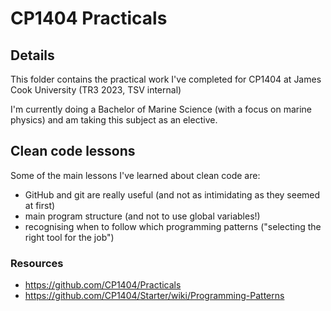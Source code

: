 # CP1404 Practicals

## Details

This folder contains the practical work I've completed for CP1404 at James Cook University (TR3 2023, TSV internal)


I'm currently doing a Bachelor of Marine Science (with a focus on marine physics) and am taking this subject as an
elective.

## Clean code lessons

Some of the main lessons I've learned about clean code are:

- GitHub and git are really useful (and not as intimidating as they seemed at first)
- main program structure (and not to use global variables!)
- recognising when to follow which programming patterns ("selecting the right tool for the job")

### Resources

- https://github.com/CP1404/Practicals
- https://github.com/CP1404/Starter/wiki/Programming-Patterns
